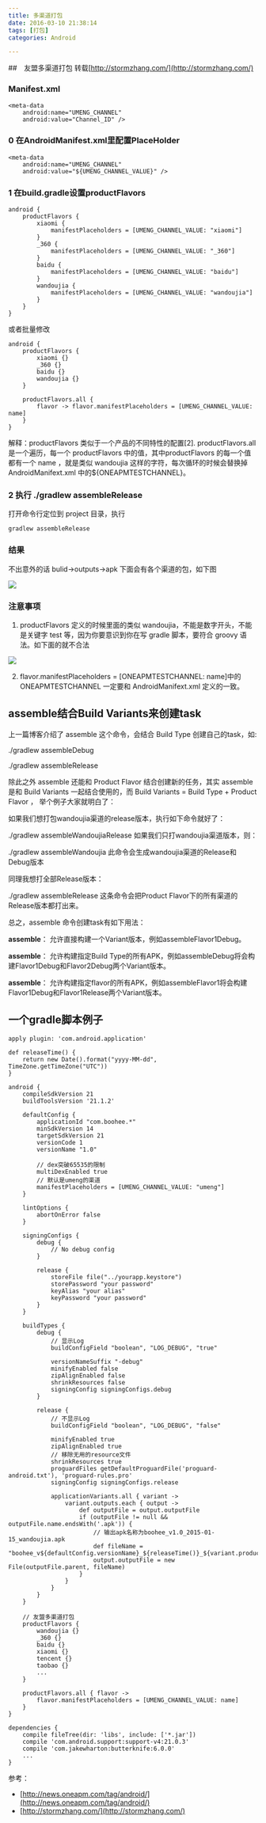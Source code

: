```yaml
---
title: 多渠道打包
date: 2016-03-10 21:38:14
tags: [打包]
categories: Android

---
```




##　友盟多渠道打包
转载[http://stormzhang.com/](http://stormzhang.com/)

### Manifest.xml

    <meta-data
        android:name="UMENG_CHANNEL"
        android:value="Channel_ID" />

<!--more-->
### 0 在AndroidManifest.xml里配置PlaceHolder

    <meta-data
        android:name="UMENG_CHANNEL"
        android:value="${UMENG_CHANNEL_VALUE}" />

### 1 在build.gradle设置productFlavors

    android {  
        productFlavors {
            xiaomi {
                manifestPlaceholders = [UMENG_CHANNEL_VALUE: "xiaomi"]
            }
            _360 {
                manifestPlaceholders = [UMENG_CHANNEL_VALUE: "_360"]
            }
            baidu {
                manifestPlaceholders = [UMENG_CHANNEL_VALUE: "baidu"]
            }
            wandoujia {
                manifestPlaceholders = [UMENG_CHANNEL_VALUE: "wandoujia"]
            }
        }  
    }

或者批量修改

    android {  
        productFlavors {
            xiaomi {}
            _360 {}
            baidu {}
            wandoujia {}
        }  

        productFlavors.all { 
            flavor -> flavor.manifestPlaceholders = [UMENG_CHANNEL_VALUE: name] 
        }
    }


解释：productFlavors 类似于一个产品的不同特性的配置[2]. productFlavors.all 是一个遍历，每一个 productFlavors 中的值，其中productFlavors 的每一个值都有一个 name ，就是类似 wandoujia 这样的字符，每次循环的时候会替换掉 AndroidManifext.xml 中的${ONEAPMTESTCHANNEL}。

### 2 执行 ./gradlew assembleRelease 
打开命令行定位到 project 目录，执行

    gradlew assembleRelease

### 结果
不出意外的话 bulid->outputs->apk 下面会有各个渠道的包，如下图

![](https://wt-prj.oss.aliyuncs.com/4f36e28f07b64baf92be0a7d519a8689/f242793b-c6b0-4598-9022-9cab6ee9e4ed.png)

### 注意事项
1. productFlavors 定义的时候里面的类似 wandoujia，不能是数字开头，不能是关键字 test 等，因为你要意识到你在写 gradle 脚本，要符合 groovy 语法。如下面的就不合法 

![](https://wt-prj.oss.aliyuncs.com/4f36e28f07b64baf92be0a7d519a8689/5e2e3478-2050-4dd2-8e8b-080ba03c3f1e.png)

2. flavor.manifestPlaceholders = [ONEAPMTESTCHANNEL: name]中的ONEAPMTESTCHANNEL 一定要和 AndroidManifext.xml 定义的一致。


## assemble结合Build Variants来创建task

上一篇博客介绍了 assemble 这个命令，会结合 Build Type 创建自己的task，如:

./gradlew assembleDebug

./gradlew assembleRelease

除此之外 assemble 还能和 Product Flavor 结合创建新的任务，其实 assemble 是和 Build Variants 一起结合使用的，而 Build Variants = Build Type + Product Flavor ， 举个例子大家就明白了：

如果我们想打包wandoujia渠道的release版本，执行如下命令就好了：

./gradlew assembleWandoujiaRelease
如果我们只打wandoujia渠道版本，则：

./gradlew assembleWandoujia
此命令会生成wandoujia渠道的Release和Debug版本

同理我想打全部Release版本：

./gradlew assembleRelease
这条命令会把Product Flavor下的所有渠道的Release版本都打出来。

总之，assemble 命令创建task有如下用法：

**assemble**： 允许直接构建一个Variant版本，例如assembleFlavor1Debug。

**assemble**： 允许构建指定Build Type的所有APK，例如assembleDebug将会构建Flavor1Debug和Flavor2Debug两个Variant版本。

**assemble**： 允许构建指定flavor的所有APK，例如assembleFlavor1将会构建Flavor1Debug和Flavor1Release两个Variant版本。

## 一个gradle脚本例子

    apply plugin: 'com.android.application'

    def releaseTime() {
        return new Date().format("yyyy-MM-dd", TimeZone.getTimeZone("UTC"))
    }

    android {
        compileSdkVersion 21
        buildToolsVersion '21.1.2'

        defaultConfig {
            applicationId "com.boohee.*"
            minSdkVersion 14
            targetSdkVersion 21
            versionCode 1
            versionName "1.0"
            
            // dex突破65535的限制
            multiDexEnabled true
            // 默认是umeng的渠道
            manifestPlaceholders = [UMENG_CHANNEL_VALUE: "umeng"]
        }

        lintOptions {
            abortOnError false
        }

        signingConfigs {
            debug {
                // No debug config
            }

            release {
                storeFile file("../yourapp.keystore")
                storePassword "your password"
                keyAlias "your alias"
                keyPassword "your password"
            }
        }

        buildTypes {
            debug {
                // 显示Log
                buildConfigField "boolean", "LOG_DEBUG", "true"

                versionNameSuffix "-debug"
                minifyEnabled false
                zipAlignEnabled false
                shrinkResources false
                signingConfig signingConfigs.debug
            }

            release {
                // 不显示Log
                buildConfigField "boolean", "LOG_DEBUG", "false"

                minifyEnabled true
                zipAlignEnabled true
                // 移除无用的resource文件
                shrinkResources true
                proguardFiles getDefaultProguardFile('proguard-android.txt'), 'proguard-rules.pro'
                signingConfig signingConfigs.release

                applicationVariants.all { variant ->
                    variant.outputs.each { output ->
                        def outputFile = output.outputFile
                        if (outputFile != null && outputFile.name.endsWith('.apk')) {
                            // 输出apk名称为boohee_v1.0_2015-01-15_wandoujia.apk
                            def fileName = "boohee_v${defaultConfig.versionName}_${releaseTime()}_${variant.productFlavors[0].name}.apk"
                            output.outputFile = new File(outputFile.parent, fileName)
                        }
                    }
                }
            }
        }

        // 友盟多渠道打包
        productFlavors {
            wandoujia {}
            _360 {}
            baidu {}
            xiaomi {}
            tencent {}
            taobao {}
            ...
        }

        productFlavors.all { flavor ->
            flavor.manifestPlaceholders = [UMENG_CHANNEL_VALUE: name]
        }
    }

    dependencies {
        compile fileTree(dir: 'libs', include: ['*.jar'])
        compile 'com.android.support:support-v4:21.0.3'
        compile 'com.jakewharton:butterknife:6.0.0'
        ...
    }



参考：

- [http://news.oneapm.com/tag/android/](http://news.oneapm.com/tag/android/)
- [http://stormzhang.com/](http://stormzhang.com/)
